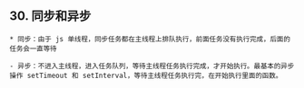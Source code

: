 ## 30. 同步和异步

    * 同步：由于 js 单线程，同步任务都在主线程上排队执行，前面任务没有执行完成，后面的任务会一直等待

    - 异步：不进入主线程，进入任务队列，等待主线程任务执行完成，才开始执行。最基本的异步操作 setTimeout 和 setInterval，等待主线程任务执行完，在开始执行里面的函数。
